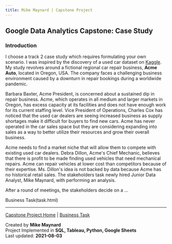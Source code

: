 ```yaml
---
title: Mike Maynard | Capstone Project
---
```

## Google Data Analytics Capstone:  Case Study

### Introduction

I choose a track 2 case study which requires formulating your own scenario. I was inspired by the discovery of a used car dataset on [Kaggle](https://www.kaggle.com/austinreese/craigslist-carstrucks-data). My study revolves around a fictional regional car repair business, **Acme Auto**, located in Oregon, USA.  The company faces a challenging business environment caused by a downturn in repair bookings during a worldwide pandemic.

Barbara Baxter, Acme President, is concerned about a sustained dip in repair business. Acme, which operates in all medium and larger markets in Oregon, has excess capacity at its facilities and does not have enough work for its current staffing level. Vice President of Operations, Charles Cox has noticed that the used car dealers are seeing increased business as supply shortages make it difficult for buyers to find new cars.  Acme has never operated in the car sales space but they are considering expanding into sales as a way to better utilize their resources and grow their overall business.  

Acme needs to find a market niche that will allow them to compete with existing used car dealers. Debra Dillon, Acme's Chief Mechanic, believes that there is profit to be made finding used vehicles that need mechanical repairs. Acme can repair vehicles at lower cost than competitors because of their expertise.  Ms. Dillon's idea is not backed by data because Acme has no historical retail sales.  The stakeholders task newly hired Junior Data Analyst, Mike Maynard, with performing an analysis.

After a round of meetings, the stakeholders decide on a ...

Business Task(task.html)

<P>
<P>
<P>





---
[Capstone Project Home](./) | [Business Task](task.html)

Created by **Mike Maynard**<BR>
Project Implemented in **SQL, Tableau, Python, Google Sheets**<BR>
Last updated:  **2021-08-03**
